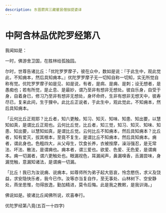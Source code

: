 ```yaml
---
description: 东晋罽宾三藏瞿昙僧伽提婆译
---
```


# 中阿含林品优陀罗经第八

我闻如是：

一时，佛游舍卫国，在胜林给孤独园。

尔时，世尊告诸比丘：「优陀罗罗摩子，彼在众中，数如是说：『于此生中，观此觉此，不知痈本，然后具知痈本。』优陀罗罗摩子无一切知自称一切知，实无所觉自称有觉。优陀罗罗摩子如是见、如是说，有者，是病、是痈、是刺；设无想者，是愚痴也；若有所觉，是止息、是最妙，谓乃至非有想非无想处。彼自乐身，自受于身，自着身已，修习乃至非有想非无想处，身坏命终，生非有想非无想天中，彼寿尽已，复来此间，生于狸中。此比丘正说者，于此生中，观此觉此，不知痈本，然后具知痈本。

「云何比丘正观耶？比丘者，知六更触，知习、知灭、知味、知患、知出要，以慧知如真，是谓比丘正观也。云何比丘觉，比丘者，知三觉，知习、知灭、知味、知患、知出要，以慧知如真，是谓比丘觉。云何比丘不知痈本，然后具知痈本？比丘者，知有爱灭，拔其根本，至竟不复生，是谓比丘不知痈本，然后具知痈本。痈者，谓此身也。色粗四大，从父母生，饮食长养，衣被按摩，澡浴强忍，是无常法、坏法、散法，是谓痈也。痈本者，谓三爱也。欲爱、色爱、无色爱，是谓痈本。痈一切漏者，谓六更触处也。眼漏视色，耳漏闻声，鼻漏嗅香，舌漏尝味，身漏觉触，意漏知诸法，是谓痈一切漏。

「比丘！我已为汝说痈、说痈本，如尊师所为弟子起大慈哀，怜念愍伤，求义及饶益，求安隐快乐者，我今已作。汝等亦当复自作，至无事处、山林树下、空安静处，燕坐思惟，勿得放逸，勤加精进，莫令后悔。此是我之教敕，是我训诲。」

佛说如是。彼诸比丘闻佛所说，欢喜奉行。

优陀罗经第八竟(五百一十四字)
